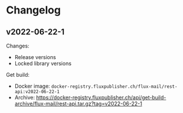 # Changelog

## v2022-06-22-1

Changes:

- Release versions
- Locked library versions

Get build:

- Docker image: `docker-registry.fluxpublisher.ch/flux-mail/rest-api:v2022-06-22-1`
- Archive: https://docker-registry.fluxpublisher.ch/api/get-build-archive/flux-mail/rest-api.tar.gz?tag=v2022-06-22-1
